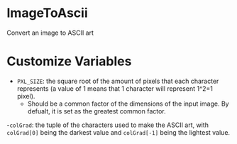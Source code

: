 # ImageToAscii
Convert an image to ASCII art

# Customize Variables
- ```PXL_SIZE```: the square root of the amount of pixels that each character represents (a value of 1 means that 1 character will represent 1^2=1 pixel).
  - Should be a common factor of the dimensions of the input image. By defualt, it is set as the greatest common factor.
  
-```colGrad```: the tuple of the characters used to make the ASCII art, with ```colGrad[0]``` being the darkest value and ```colGrad[-1]``` being the lightest value.
